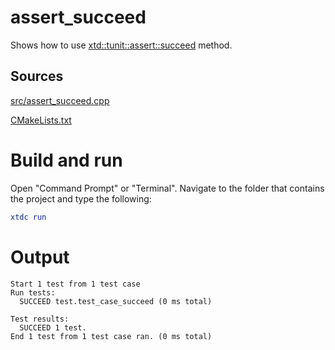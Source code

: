# assert_succeed

Shows how to use [xtd::tunit::assert::succeed](../../../../src/xtd.tunit/include/xtd/assert.h) method.

## Sources

[src/assert_succeed.cpp](src/assert_succeed.cpp)

[CMakeLists.txt](CMakeLists.txt)

# Build and run

Open "Command Prompt" or "Terminal". Navigate to the folder that contains the project and type the following:

```cmake
xtdc run
```

# Output

```
Start 1 test from 1 test case
Run tests:
  SUCCEED test.test_case_succeed (0 ms total)

Test results:
  SUCCEED 1 test.
End 1 test from 1 test case ran. (0 ms total)
```
